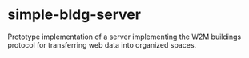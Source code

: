 # simple-bldg-server


Prototype implementation of a server implementing the W2M buildings protocol for transferring web data into organized spaces.
